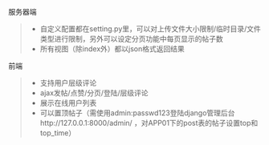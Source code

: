 服务器端
>* 自定义配置都在setting.py里，可以对上传文件大小限制/临时目录/文件类型进行限制，另外可以设定分页功能中每页显示的帖子数
>* 所有视图（除index外）都以json格式返回结果

前端
>* 支持用户层级评论
>* ajax发帖/点赞/分页/登陆/层级评论
>* 展示在线用户列表
>* 可以置顶帖子（需使用admin:passwd123登陆django管理后台http://127.0.0.1:8000/admin/ ，对APP01下的post表的帖子设置top和top_time）
